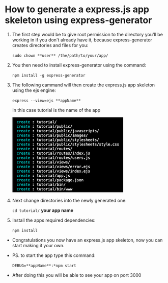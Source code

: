 # How to generate a express.js app skeleton using express-generator

1. The first step would be to give root permission to the directory you'll be working in if you don't already have it, because express-generator creates directories and files for you:

    `sudo chown **user** /the/path/to/your/app/`

2. You then need to install express-generator using the command:

    `npm install -g express-generator`

3. The following cammand will then create the express.js app skeleton using the ejs engine:

    `express --view=ejs **appName**`
    
    In this case tutorial is the name of the app

    ![alt](tutorial.png)

4. Next change directories into the newly generated one:

    `cd tutorial/` **your app name**

5. Install the apps required dependencies:

    `npm install`

- Congratulations you now have an express.js app skeleton, now you can start making it your own.

- PS. to start the app type this command:

    `DEBUG=**appName**:*npm start`

- After doing this you will be able to see your app on port 3000